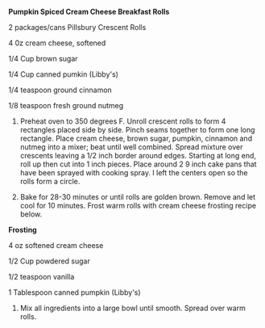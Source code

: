 **Pumpkin Spiced Cream Cheese Breakfast Rolls**

2 packages/cans Pillsbury Crescent Rolls

4 0z cream cheese, softened

1/4 Cup brown sugar

1/4 Cup canned pumkin (Libby's)

1/4 teaspoon ground cinnamon

1/8 teaspoon fresh ground nutmeg

1.  Preheat oven to 350 degrees F.  Unroll crescent rolls to form 4 rectangles placed side by side.  Pinch seams together to form one long rectangle.  Place cream cheese, brown sugar, pumpkin, cinnamon and nutmeg into a mixer; beat until well combined.  Spread mixture over crescents leaving a 1/2 inch border around edges.  Starting at long end, roll up then cut into 1 inch pieces.  Place around 2 9 inch cake pans that have been sprayed with cooking spray.  I left the centers open so the rolls form a circle.

2.  Bake for 28-30 minutes or until rolls are golden brown.  Remove and let cool for 10 minutes.  Frost warm rolls with cream cheese frosting recipe below.

**Frosting**

4 oz softened cream cheese

1/2 Cup powdered sugar

1/2 teaspoon vanilla

1 Tablespoon canned pumpkin (Libby's)

1.  Mix all ingredients into a large bowl until smooth.  Spread over warm rolls.